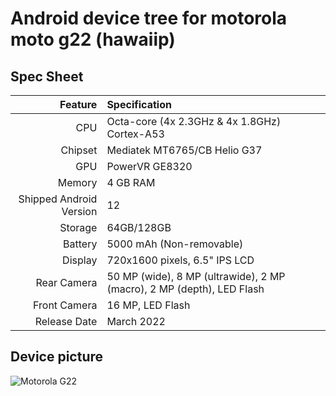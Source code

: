 # Android device tree for motorola moto g22 (hawaiip)

## Spec Sheet

| Feature                      | Specification                                                         |
| ---------------------------: | :-------------------------------------------------------------------  |
| CPU                          | Octa-core (4x 2.3GHz & 4x 1.8GHz) Cortex-A53                          |
| Chipset                      | Mediatek MT6765/CB Helio G37                                          |
| GPU                          | PowerVR GE8320                                                        |
| Memory                       | 4 GB RAM                                                              |
| Shipped Android Version      | 12                                                                    | 
| Storage                      | 64GB/128GB                                                            |
| Battery                      | 5000 mAh (Non-removable)                                              |
| Display                      | 720x1600 pixels, 6.5" IPS LCD                                         |
| Rear Camera                  | 50 MP (wide), 8 MP (ultrawide), 2 MP (macro), 2 MP (depth), LED Flash |
| Front Camera                 | 16 MP, LED Flash                                                      |
| Release Date                 | March 2022                                                            |

## Device picture

![Motorola G22](https://telegra.ph/file/928aa0b2b297eec2ebefe.png "Motorola G22")

